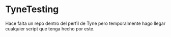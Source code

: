 # TyneTesting

Hace falta un repo dentro del perfil de Tyne pero temporalmente hago llegar cualquier script que tenga hecho por este.

